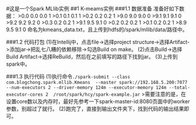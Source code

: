 #这是一个Spark MLlib实例
##1 K-meams实例
###1.1 数据准备
准备好如下数据：
        >0.0 0.0 0.0 1
        >0.1 0.1 0.1 1
        >0.2 0.2 0.2 1
        >9.0 9.0 9.0 0
        >9.1 9.1 9.1 0
        >9.2 9.2 9.2 0
        >0.3 0.2 0.2 1
        >9.1 9.5 9.1 0
        >0.2 0.2 0.2 1
        >0.1 0.2 0.2 1
        >8.9 9.5 9.1 0
        命名为kmeans_data.txt，且上传到hdfs的/spark/mllib/data/路径中。

###1.2 代码打包
        (1)在Intellij中，点击file->选择project structure->选择Artifact->添加jar->把乱七八糟的依赖移除->勾选Build on make。
        (2)点击Build->选择Build Artifact->选择ReBuild，然后在之前填写的路径下找到jar。
        (3)上传到spark中。

###1.3 执行代码
        (1)执行命令`./spark-submit --class com.blogchong.spark.mllib.Kmeans  --master spark://192.168.5.200:7077  --num-executors 2 --driver-memory 124m --executor-memory 124m --total-executor-cores 2  /root/spark/hcy/spark-example.jar`
        >需要注意的是，在设置core数以及内存时，最好先参考一下spark-master-id:8080页面中的worker参数，别超过了就行。
        (2)跑完了，直接到输出文件夹下，找到代码的输出结果即可。

